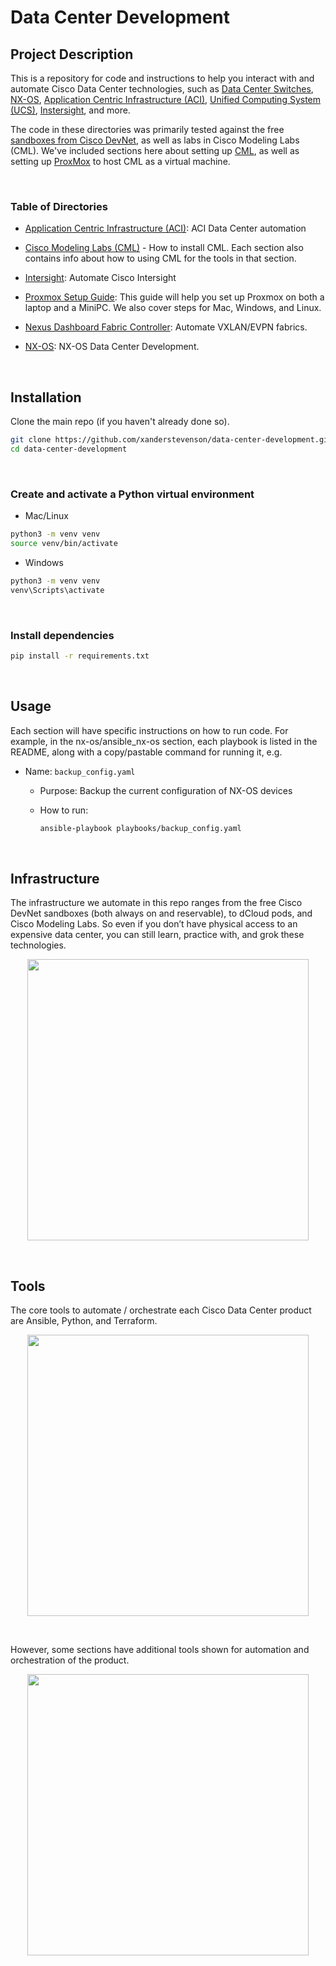 # Data Center Development


## Project Description

This is a repository for code and instructions to help you interact with and automate Cisco Data Center technologies, such as [Data Center Switches](https://www.cisco.com/site/us/en/products/networking/cloud-networking-switches/index.html), [NX-OS](https://www.cisco.com/c/en/us/products/collateral/ios-nx-os-software/nx-os-software/data_sheet_c78-652063.html?dtid=osscdc000283), [Application Centric Infrastructure (ACI)](https://www.cisco.com/c/en/us/solutions/collateral/data-center-virtualization/application-centric-infrastructure/solution-overview-c22-741487.html), [Unified Computing System (UCS)](https://www.cisco.com/site/us/en/products/computing/servers-unified-computing-systems/index.html), [Instersight](https://intersight.com/), and more.

The code in these directories was primarily tested against the free [sandboxes from Cisco DevNet](https://devnetsandbox.cisco.com), as well as labs in Cisco Modeling Labs (CML). We've included sections here about setting up [CML](https://github.com/xanderstevenson/data-center-development/tree/main/cml), as well as setting up [ProxMox](https://github.com/xanderstevenson/data-center-development/tree/main/proxmox) to host CML as a virtual machine.

<br>

### Table of Directories

- [Application Centric Infrastructure (ACI)](https://github.com/xanderstevenson/data-center-development/tree/main/aci): ACI Data Center automation

- [Cisco Modeling Labs (CML)](https://github.com/xanderstevenson/data-center-development/tree/main/cml) - How to install CML. Each section also contains info about how to using CML for the tools in that section.

- [Intersight](https://github.com/xanderstevenson/data-center-development/tree/main/intersight): Automate Cisco Intersight
  
- [Proxmox Setup Guide](https://github.com/xanderstevenson/data-center-development/edit/main/proxmox/README.md): This guide will help you set up Proxmox on both a laptop and a MiniPC. We also cover steps for Mac, Windows, and Linux.

- [Nexus Dashboard Fabric Controller](https://github.com/CiscoDevNet/data-center-development/tree/main/ndfc): Automate VXLAN/EVPN fabrics.

- [NX-OS](https://github.com/xanderstevenson/data-center-development/tree/main/nx-os/terraform_nx-os): NX-OS Data Center Development.


<br>


## Installation

Clone the main repo (if you haven't already done so).

```bash
git clone https://github.com/xanderstevenson/data-center-development.git
cd data-center-development
```
<br>

### Create and activate a Python virtual environment

- Mac/Linux
```bash
python3 -m venv venv
source venv/bin/activate
```
- Windows
```bash
python3 -m venv venv
venv\Scripts\activate
```
<br>

### Install dependencies

```bash
pip install -r requirements.txt
```
<br>


## Usage

Each section will have specific instructions on how to run code. For example, in the nx-os/ansible_nx-os section, each playbook is listed in the README, along with a copy/pastable command for running it, e.g.

- Name: `backup_config.yaml`
  - Purpose: Backup the current configuration of NX-OS devices
  - How to run:

    ```bash
    ansible-playbook playbooks/backup_config.yaml
    ```
  <br>

## Infrastructure

The infrastructure we automate in this repo ranges from the free Cisco DevNet sandboxes (both always on and reservable), to dCloud pods, and Cisco Modeling Labs. So even if you don’t have physical access to an expensive data center, you can still learn, practice with, and grok these technologies.


<p align="center"><img src="https://github.com/user-attachments/assets/c82e4eaa-c085-4979-99c9-3e009ebfae0b" width="450"></p>

<br>

## Tools

The core tools to automate / orchestrate each Cisco Data Center product are Ansible, Python, and Terraform.

<p align="center"><img src="https://github.com/user-attachments/assets/ef8123e8-5b7a-460a-954a-ebe22e4188d1" width="450"></p>

<br>

However, some sections have additional tools shown for automation and orchestration of the product.

<p align="center"><img src="https://github.com/user-attachments/assets/5029325e-f8f3-41cc-b52c-decfd505d80c" width="450"></p>




